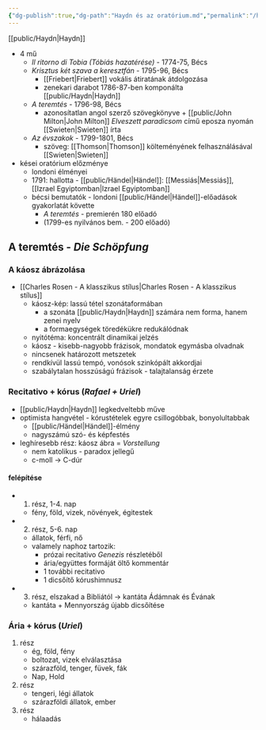 ```yaml
---
{"dg-publish":true,"dg-path":"Haydn és az oratórium.md","permalink":"/haydn-es-az-oratorium/"}
---
```


[[public/Haydn\|Haydn]]

- 4 mű
	- *Il ritorno di Tobia (Tóbiás hazatérése)* - 1774-75, Bécs
	- *Krisztus két szava a keresztfán* - 1795-96, Bécs
		- [[Friebert\|Friebert]] vokális átiratának átdolgozása
		- zenekari darabot 1786-87-ben komponálta [[public/Haydn\|Haydn]]
	- *A teremtés* - 1796-98, Bécs
		- azonosítatlan angol szerző szövegkönyve + [[public/John Milton\|John Milton]] *Elveszett paradicsom* című eposza nyomán [[Swieten\|Swieten]] írta
	- *Az évszakok* - 1799-1801, Bécs
		- szöveg: [[Thomson\|Thomson]] költeményének felhasználásával [[Swieten\|Swieten]]
- kései oratórium előzménye
	- londoni élményei
	- 1791: hallotta - [[public/Händel\|Händel]]: [[Messiás\|Messiás]], [[Izrael Egyiptomban\|Izrael Egyiptomban]]
	- bécsi bemutatók - londoni [[public/Händel\|Händel]]-előadások gyakorlatát követte
		- *A teremtés* - premierén 180 előadó
		- (1799-es nyilvános bem. - 200 előadó)

## A teremtés - *Die Schöpfung*

### A káosz ábrázolása

- [[Charles Rosen - A klasszikus stílus\|Charles Rosen - A klasszikus stílus]]
	- káosz-kép: lassú tétel szonátaformában
		- a szonáta [[public/Haydn\|Haydn]] számára nem forma, hanem zenei nyelv
		- a formaegységek töredékükre redukálódnak
	- nyitótéma: koncentrált dinamikai jelzés
	- káosz - kisebb-nagyobb frázisok, mondatok egymásba olvadnak
	- nincsenek határozott metszetek
	- rendkívül lassú tempó, vonósok szinkópált akkordjai
	- szabálytalan hosszúságú frázisok - talajtalanság érzete

### Recitativo + kórus (*Rafael + Uriel*)

- [[public/Haydn\|Haydn]] legkedveltebb műve
- optimista hangvétel - kórustételek egyre csillogóbbak, bonyolultabbak
	- [[public/Händel\|Händel]]-élmény
	- nagyszámú szó- és képfestés
- leghíresebb rész: káosz ábra = *Vorstellung*
	- nem katolikus - paradox jellegű
	- c-moll -> C-dúr
#### felépítése

- 1. rész, 1-4. nap
	- fény, föld, vizek, növények, égitestek
- 2. rész, 5-6. nap
	- állatok, férfi, nő
	- valamely naphoz tartozik:
		- prózai recitativo *Genezis* részletéből
		- ária/együttes formáját öltő kommentár
		- 1 további recitativo
		- 1 dicsőítő kórushimnusz
- 3. rész, elszakad a Bibliától -> kantáta Ádámnak és Évának
	- kantáta + Mennyország újabb dicsőítése

### Ária + kórus (*Uriel*)

1. rész
	- ég, föld, fény
	- boltozat, vizek elválasztása
	- szárazföld, tenger, füvek, fák
	- Nap, Hold
2. rész
	- tengeri, légi állatok
	- szárazföldi állatok, ember
3. rész
	- hálaadás
